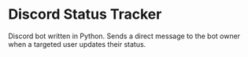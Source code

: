 # Discord Status Tracker
Discord bot written in Python. Sends a direct message to the bot owner when a targeted user updates their status.
